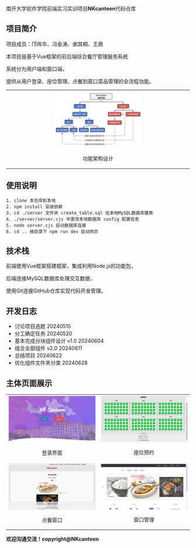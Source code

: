 南开大学软件学院前端实习实训项目**NKcanteen**代码仓库

## 项目简介

项目成员：邝伟华、冯金涛、谢其桐、王鼎

本项目是基于Vue框架的前后端综合餐厅管理服务系统

系统分为用户端和窗口端，

提供从用户登录、座位管理、点餐到窗口菜品管理的全流程功能。

<table>
  <tr>
    <td>
      <div style="text-align:center">
        <img src="public/readme/structure.png" alt="load structure" style="width:50%">
        <p>功能架构设计</p>
      </div>
    </td>
  </tr>
</table>

## 使用说明

```
1. clone 本仓库到本地
2. npm install 安装依赖
3. cd ./server 文件夹 create_table.sql 在本地MySQL数据库建表
4. ./server/server.cjs 中更改本地数据库 config 配置信息
5. node server.cjs 启动数据库连接
6. cd .. 根目录下 npm run dev 启动网页
```
## 技术栈

前端使用Vue框架搭建框架，集成利用Node.js的功能包，

后端连接MySQL数据库处理交互数据，

使用Git连接GitHub仓库实现代码开发管理。

## 开发日志

- 讨论项目选题 20240515
- 分工确定任务 20240520
- 基本完成分块组件设计 v1.0 20240604
- 组合全部组件 v2.0 20240611
- 总结项目 20240622
- 优化组件文件夹分类 20240628

## 主体页面展示

<table>
  <tr>
    <td>
      <div style="text-align:center">
        <img src="public/readme/login.png" alt="load login" style="width:100%">
        <p>登录界面</p>
      </div>
    </td>
    <td>
      <div style="text-align:center">
        <img src="public/readme/seat.png" alt="load seat" style="width:100%">
        <p>座位预约</p>
      </div>
    </td>
  </tr>
  <tr>
    <td>
      <div style="text-align:center">
        <img src="public/readme/order.png" alt="load order" style="width:100%">
        <p>点餐窗口</p>
      </div>
    </td>
    <td>
      <div style="text-align:center">
        <img src="public/readme/manage.png" alt="load manage" style="width:100%">
        <p>窗口管理</p>
      </div>
    </td>
  </tr>
</table>

**欢迎沟通交流！copyright@NKcanteen**
